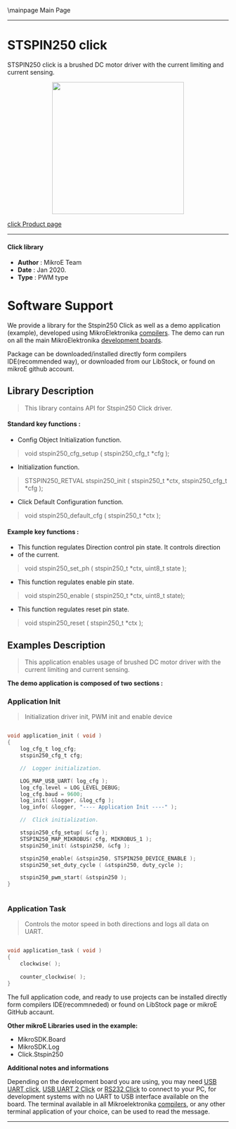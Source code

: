 \mainpage Main Page
 
---
# STSPIN250 click

STSPIN250 click is a brushed DC motor driver with the current limiting and current sensing. 

<p align="center">
  <img src="https://download.mikroe.com/images/click_for_ide/stspin250_click.png" height=300px>
</p>


[click Product page](https://www.mikroe.com/stspin250-click)

---


#### Click library 

- **Author**        : MikroE Team
- **Date**          : Jan 2020.
- **Type**          : PWM type


# Software Support

We provide a library for the Stspin250 Click 
as well as a demo application (example), developed using MikroElektronika 
[compilers](https://shop.mikroe.com/compilers). 
The demo can run on all the main MikroElektronika [development boards](https://shop.mikroe.com/development-boards).

Package can be downloaded/installed directly form compilers IDE(recommended way), or downloaded from our LibStock, or found on mikroE github account. 

## Library Description

> This library contains API for Stspin250 Click driver.

#### Standard key functions :

- Config Object Initialization function.
> void stspin250_cfg_setup ( stspin250_cfg_t *cfg ); 
 
- Initialization function.
> STSPIN250_RETVAL stspin250_init ( stspin250_t *ctx, stspin250_cfg_t *cfg );

- Click Default Configuration function.
> void stspin250_default_cfg ( stspin250_t *ctx );


#### Example key functions :

- This function regulates Direction control pin state. It controls direction
- of the current.
> void stspin250_set_ph ( stspin250_t *ctx, uint8_t state );
 
- This function regulates enable pin state.
> void stspin250_enable ( stspin250_t *ctx, uint8_t state);

- This function regulates reset pin state.
> void stspin250_reset ( stspin250_t *ctx );

## Examples Description

> This application enables usage of brushed DC motor driver with the current limiting and current sensing.

**The demo application is composed of two sections :**

### Application Init 

> Initialization driver init, PWM init and enable device


```c

void application_init ( void )
{
    log_cfg_t log_cfg;
    stspin250_cfg_t cfg;

    //  Logger initialization.

    LOG_MAP_USB_UART( log_cfg );
    log_cfg.level = LOG_LEVEL_DEBUG;
    log_cfg.baud = 9600;
    log_init( &logger, &log_cfg );
    log_info( &logger, "---- Application Init ----" );

    //  Click initialization.

    stspin250_cfg_setup( &cfg );
    STSPIN250_MAP_MIKROBUS( cfg, MIKROBUS_1 );
    stspin250_init( &stspin250, &cfg );

    stspin250_enable( &stspin250, STSPIN250_DEVICE_ENABLE );
    stspin250_set_duty_cycle ( &stspin250, duty_cycle );

    stspin250_pwm_start( &stspin250 );
}
  
```

### Application Task

> Controls the motor speed in both directions and logs all data on UART.

```c

void application_task ( void )
{
    clockwise( );
    
    counter_clockwise( );
}

```

The full application code, and ready to use projects can be  installed directly form compilers IDE(recommneded) or found on LibStock page or mikroE GitHub accaunt.

**Other mikroE Libraries used in the example:** 

- MikroSDK.Board
- MikroSDK.Log
- Click.Stspin250

**Additional notes and informations**

Depending on the development board you are using, you may need 
[USB UART click](https://shop.mikroe.com/usb-uart-click), 
[USB UART 2 Click](https://shop.mikroe.com/usb-uart-2-click) or 
[RS232 Click](https://shop.mikroe.com/rs232-click) to connect to your PC, for 
development systems with no UART to USB interface available on the board. The 
terminal available in all Mikroelektronika 
[compilers](https://shop.mikroe.com/compilers), or any other terminal application 
of your choice, can be used to read the message.



---
